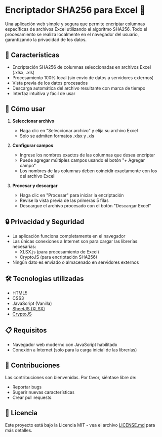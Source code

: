 # Encriptador SHA256 para Excel 🔐

Una aplicación web simple y segura que permite encriptar columnas específicas de archivos Excel utilizando el algoritmo SHA256. Todo el procesamiento se realiza localmente en el navegador del usuario, garantizando la privacidad de los datos.

## 🌟 Características

- Encriptación SHA256 de columnas seleccionadas en archivos Excel (.xlsx, .xls)
- Procesamiento 100% local (sin envío de datos a servidores externos)
- Vista previa de los datos procesados
- Descarga automática del archivo resultante con marca de tiempo
- Interfaz intuitiva y fácil de usar

## 🚀 Cómo usar

1. **Seleccionar archivo**
   - Haga clic en "Seleccionar archivo" y elija su archivo Excel
   - Solo se admiten formatos .xlsx y .xls

2. **Configurar campos**
   - Ingrese los nombres exactos de las columnas que desea encriptar
   - Puede agregar múltiples campos usando el botón "+ Agregar campo"
   - Los nombres de las columnas deben coincidir exactamente con los del archivo Excel

3. **Procesar y descargar**
   - Haga clic en "Procesar" para iniciar la encriptación
   - Revise la vista previa de las primeras 5 filas
   - Descargue el archivo procesado con el botón "Descargar Excel"

## 🔒 Privacidad y Seguridad

- La aplicación funciona completamente en el navegador
- Las únicas conexiones a Internet son para cargar las librerías necesarias:
  - XLSX.js (para procesamiento de Excel)
  - CryptoJS (para encriptación SHA256)
- Ningún dato es enviado o almacenado en servidores externos

## 🛠️ Tecnologías utilizadas

- HTML5
- CSS3
- JavaScript (Vanilla)
- [SheetJS (XLSX)](https://github.com/SheetJS/sheetjs)
- [CryptoJS](https://github.com/brix/crypto-js)

## 📋 Requisitos

- Navegador web moderno con JavaScript habilitado
- Conexión a Internet (solo para la carga inicial de las librerías)

## 🤝 Contribuciones

Las contribuciones son bienvenidas. Por favor, siéntase libre de:
- Reportar bugs
- Sugerir nuevas características
- Crear pull requests

## 📄 Licencia

Este proyecto está bajo la Licencia MIT - vea el archivo [LICENSE.md](LICENSE.md) para más detalles.
